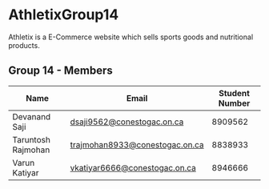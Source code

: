 # AthletixGroup14
Athletix is a E-Commerce website which sells sports goods and nutritional products.

## Group 14 - Members
|Name|Email|Student Number|
|--|--|--|
|Devanand Saji|dsaji9562@conestogac.on.ca|8909562|
|Taruntosh Rajmohan|trajmohan8933@conestogac.on.ca|8838933|
|Varun Katiyar|vkatiyar6666@conestogac.on.ca|8946666|
